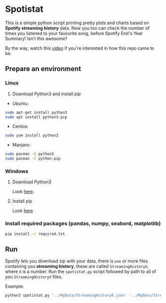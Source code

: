 # Spotistat

This is a simple python script printing pretty plots and charts based on **Spotify streaming history** data. Now you too can check the number of times you listened to your favourite song, before Spotify End's Year Summary!
Isn't this awesome?

By the way, watch this [video](https://youtu.be/HYEe1j3CCA8) if you're interested in how this repo came to be.

## Prepare an environment

### Linux

1. Download Python3 and install pip

* Ubuntu:

```sh
sudo apt-get install python3
sudo apt install python3-pip
```

* Centos:

```sh
sudo yum install python3
```

* Manjaro:

```sh
sudo pacman -S python3
sudo pacman -S python-pip
```


### Windows

1. Download Python3

	Look [here](https://www.python.org/downloads/windows/). 

2. Install pip

	Look [here](https://www.liquidweb.com/kb/install-pip-windows/)


### Install required packages (pandas, numpy, seabord, matplotlib)

```sh
pip install -r required.txt
```

## Run

Spotify lets you download zip with your data, there is `one` or more files containing you **streaming history**, these are called `StreamingHistoryX`, where `X` is a number. 
Run the `spotistat.py` script followed by path to all of you `StreamingHistoryX` files.

Example:

```sh
python3 spotistat.py '../MyData/StreamingHistory0.json' '../MyData/StreamingHistory1.json'
```
